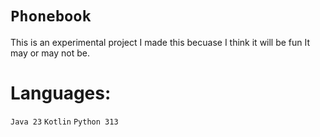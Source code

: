 # `Phonebook`
This is an experimental project
I made this becuase I think it will be fun
It may or may not be.

# Languages:
`Java 23`
`Kotlin`
`Python 313`
